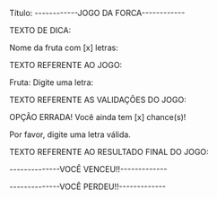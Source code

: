 Título: ------------JOGO DA FORCA------------


TEXTO DE DICA:

Nome da fruta com [x] letras:



TEXTO REFERENTE AO JOGO:

Fruta:
Digite uma letra:



TEXTO REFERENTE AS VALIDAÇÕES DO JOGO:

OPÇÃO ERRADA! Você ainda tem [x] chance(s)!

Por favor, digite uma letra válida.



TEXTO REFERENTE AO RESULTADO FINAL DO JOGO:

--------------VOCÊ VENCEU!!-------------

--------------VOCÊ PERDEU!!-------------
